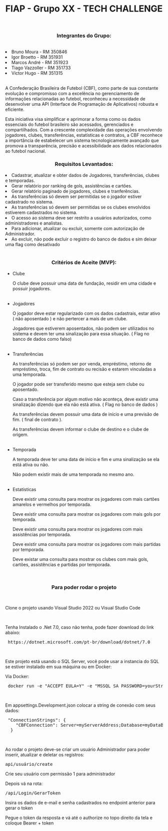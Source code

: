 <h1 align="center">FIAP - Grupo XX - TECH CHALLENGE</h1>
<br>

<h3 align="center">Integrantes do Grupo:</h3>
<br>
<li>Bruno Moura     - RM 350846</li>
<li>Igor Broetto    - RM 351931</li>
<li>Marcos André    - RM 351923</li>
<li>Tiago Vazzoller - RM 351733</li>
<li>Victor Hugo     - RM 351315</li>
<br>

<p>A Confederação Brasileira de Futebol (CBF), como parte de sua constante evolução e compromisso com a excelência no gerenciamento de informações relacionadas ao futebol, reconheceu a necessidade de desenvolver uma API (Interface de Programação de Aplicativos) robusta e eficiente.</p>
<p></p>Esta iniciativa visa simplificar e aprimorar a forma como os dados essenciais do futebol brasileiro são acessados, gerenciados e compartilhados.
Com a crescente complexidade das operações envolvendo jogadores, clubes, transferências, estatísticas e contratos, a CBF reconhece a importância de estabelecer um sistema tecnologicamente avançado que promova a transparência, precisão e acessibilidade aos dados relacionados ao futebol nacional.</p>

<h3 align="center">Requisitos Levantados:</h3>
<li>Cadastrar, atualizar e obter dados de Jogadores, transferências, clubes e temporadas.</li>
<li>Gerar relatório por ranking de gols, assistências e cartões.</li>
<li>Gerar relatório paginado de jogadores, clubes e tranferências.</li>
<li>As transferências só devem ser permitidas se o jogador estiver cadastrado no sistema.</li>
<li>As transferências só devem ser permitidas se os clubes envolvidos estiverem cadastrados no sistema.</li>
<li>O acesso ao sistema deve ser restrito a usuários autorizados, como administradores e analistas.</li>
<li>Para adicionar, atualizar ou excluir, somente com autorização de Administrador.</li>
<li>Ao excluir, não pode excluir o registro do banco de dados e sim deixar uma flag como desativado</li>
<br>

<h3 align="center">Critérios de Aceite (MVP):</h3>

- Clube
	<p>O clube deve possuir uma data de fundação, residir em uma cidade e possuir jogadores.</p>
 	<br>
- Jogadores
	<p>O jogador deve estar regularizado com os dados cadastrais, estar ativo ( não aposentado ) e não pertercer a mais de um clube.</p>
	<p>Jogadores que estiverem aposentados, não podem ser utilizados no sistema e devem ter uma sinalização para essa situação.  ( Flag no banco de dados como falso)</p>
 	<br>
- Transferências
	<p>As transferências só podem ser por venda, empréstimo, retorno de empréstimo, troca, fim de contrato ou recisão e estarem vinculadas a uma temporada.</p>
	<p>O jogador pode ser transferido mesmo que esteja sem clube ou aposentado.</p>
	<p>Caso a transferência por algum motivo não aconteça, deve existir uma sinalização dizendo que ela não está ativa.   ( Flag no banco de dados )</p>
	<p>As transferências devem possuir uma data de início e uma previsão de fim. ( final de contrato ).</p>
	<p>As transferências devem informar o clube de destino e o clube de origem.</p>
 	<br>
- Temporada
	<p>A temporada deve ter uma data de início e fim e uma sinalização se ela está ativa ou não.</p>
	<p>Não podem existir mais de uma temporada no mesmo ano.</p>
 	<br>
- Estatísticas
	<p>Deve existir uma consulta para mostrar os jogadores com mais cartões amarelos e vermelhos por temporada.</p>
	<p>Deve existir uma consulta para mostrar os jogadores com mais gols por temporada.</p>
	<p>Deve existir uma consulta para mostrar os jogadores com mais assistências por temporada.</p>
	<p>Deve existir uma consulta para mostrar os jogadores com mais partidas por temporada.</p>
	<p>Deve existar uma consulta para mostrar os clubes com mais gols, cartões, assistências e partidas por temporada.</p>
 	<br>
<h3 align="center">Para poder rodar o projeto</h3>
<br>
<p>Clone o projeto usando Visual Studio 2022 ou Visual Studio Code</p>
<br>
<p>Tenha Instalado o .Net 7.0, caso não tenha, pode fazer download do link abaixo:</p>
 <pre> https://dotnet.microsoft.com/pt-br/download/dotnet/7.0</pre>
<br>
<p>Este projeto está usando o SQL Server, você pode usar a instancia do SQL se estiver instalado em sua máquina ou em Docker:</p>
<p>Via Docker:</p>
 <pre> docker run -e "ACCEPT_EULA=Y" -e "MSSQL_SA_PASSWORD=yourStrong(!)Password" -p 1433:1433 -d mcr.microsoft.com/mssql/server:2022-latest</pre>
 <br>
 <p>Em appsettings.Development.json colocar a string de conexão com seus dados:</p>
 <pre> "ConnectionStrings": {
    "CBFConnection": Server=myServerAddress;Database=myDataBase;User Id=myUsername;Password=myPassword;
  }</pre>
<br>

<p>Ao rodar o projeto deve-se criar um usuário Administrador para poder inserir, atualizar e deletar os registros:</p>
<pre>api/usuário/create</pre>
<p>Crie seu usuário com permissão 1 para administrador</p>
<p>Depois vá na rota:</p>
<pre>/api/Login/GerarToken</pre>
<p>Insira os dados de e-mail e senha cadastrados no endpoint anterior para gerar o token</p>
<p>Pegue o token da resposta e vá até o authorize no topo direito da tela e coloque Bearer + token </p>
<br>

